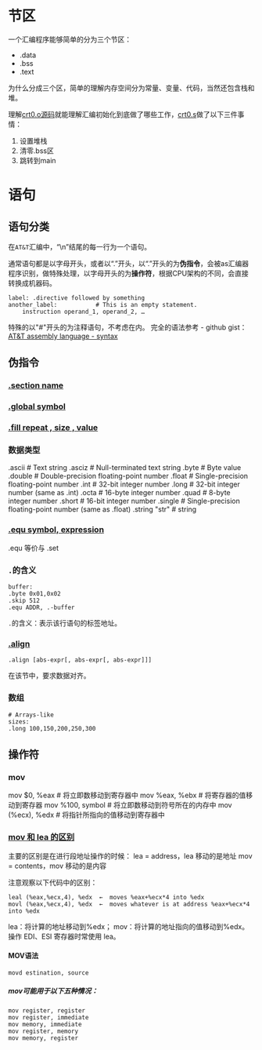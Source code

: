 # 节区

一个汇编程序能够简单的分为三个节区：
* .data
* .bss
* .text

为什么分成三个区，简单的理解内存空间分为常量、变量、代码，当然还包含栈和堆。

理解[crt0.o源码](https://github.com/eblot/newlib/blob/master/newlib/libc/sys/arc/crt0.S)就能理解汇编初始化到底做了哪些工作，[crt0.s](file://E:\5.projects\study\github\grub\grub-core\kern\sparc64\ieee1275\crt0.S)做了以下三件事情：
1. 设置堆栈
2. 清零.bss区
3. 跳转到main

# 语句

## 语句分类

在`AT&T`汇编中，“\n”结尾的每一行为一个语句。

通常语句都是以字母开头，或者以“.”开头，以“.”开头的为**伪指令**，会被as汇编器程序识别，做特殊处理，以字母开头的为**操作符**，根据CPU架构的不同，会直接转换成机器码。
```assembly
label: .directive followed by something
another_label:           # This is an empty statement.
    instruction operand_1, operand_2, …
```
特殊的以"#"开头的为注释语句，不考虑在内。
完全的语法参考 - github gist：[AT&T assembly language - syntax](file://E:\5.projects\study\AT&T%20assembly%20language%20-%20syntax.s)

## 伪指令

### [.section name](https://sourceware.org/binutils/docs/as/Section.html)

### [.global symbol](https://sourceware.org/binutils/docs/as/Global.html)

### [.fill repeat , size , value](https://sourceware.org/binutils/docs/as/Fill.html)

### 数据类型

.ascii # Text string
.asciz # Null-terminated text string
.byte # Byte value
.double # Double-precision floating-point number
.float # Single-precision floating-point number
.int # 32-bit integer number
.long # 32-bit integer number (same as .int)
.octa # 16-byte integer number
.quad # 8-byte integer number
.short # 16-bit integer number
.single # Single-precision floating-point number (same as .float)
.string "str" # string 

### [.equ symbol, expression](https://sourceware.org/binutils/docs/as/Equ.html)

.equ 等价与 .set

### `.`的含义
```assembly
buffer:
.byte 0x01,0x02
.skip 512
.equ ADDR, .-buffer
```
`.`的含义：表示该行语句的标签地址。

### [.align](https://sourceware.org/binutils/docs/as/Align.html)
```
.align [abs-expr[, abs-expr[, abs-expr]]]
```
在该节中，要求数据对齐。

### 数组
```assembly
# Arrays-like
sizes:
.long 100,150,200,250,300
```

## 操作符

### mov

mov $0, %eax                # 将立即数移动到寄存器中
mov %eax, %ebx           # 将寄存器的值移动到寄存器
mov %100, symbol        # 将立即数移动到符号所在的内存中
mov (%ecx), %edx         # 将指针所指向的值移动到寄存器中

### [mov 和 lea 的区别](https://stackoverflow.com/questions/13517083/assembly-leal-and-movl-difference)

主要的区别是在进行段地址操作的时候：
lea = address，lea 移动的是地址
mov = contents，mov 移动的是内容

注意观察以下代码中的区别：
```assembly
leal (%eax,%ecx,4), %edx  ←  moves %eax+%ecx*4 into %edx
movl (%eax,%ecx,4), %edx  ←  moves whatever is at address %eax+%ecx*4 into %edx
```

lea：将计算的地址移动到%edx；
mov：将计算的地址指向的值移动到%edx。
操作 EDI、ESI 寄存器时常使用 lea。

#### MOV语法
```
movd estination, source
```

##### mov可能用于以下五种情况：
```
mov register, register
mov register, immediate
mov memory, immediate
mov register, memory
mov memory, register
```

